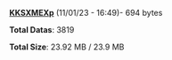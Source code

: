 [**KKSXMEXp**](/data/KKSXMEXp.txt) (11/01/23 - 16:49)- 694 bytes

**Total Datas**: 3819

**Total Size**: 23.92 MB / 23.9 MB